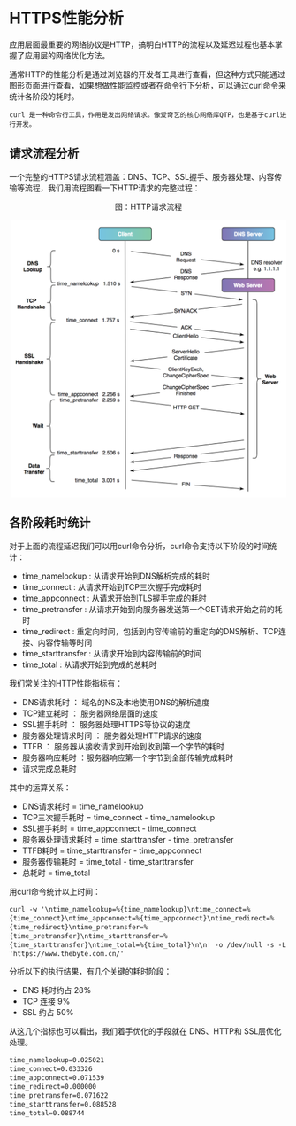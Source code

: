 # HTTPS性能分析

应用层面最重要的网络协议是HTTP，搞明白HTTP的流程以及延迟过程也基本掌握了应用层的网络优化方法。

通常HTTP的性能分析是通过浏览器的开发者工具进行查看，但这种方式只能通过图形页面进行查看，如果想做性能监控或者在命令行下分析，可以通过curl命令来统计各阶段的耗时。

```
curl 是一种命令行工具，作用是发出网络请求。像爱奇艺的核心网络库QTP，也是基于curl进行开发。
```

## 请求流程分析

一个完整的HTTPS请求流程涵盖：DNS、TCP、SSL握手、服务器处理、内容传输等流程，我们用流程图看一下HTTP请求的完整过程：

<div  align="center">
	<p>图：HTTP请求流程</p>
	<img src="../assets/http-process.png" width = "500"  align=center />
</div>

## 各阶段耗时统计

对于上面的流程延迟我们可以用curl命令分析，curl命令支持以下阶段的时间统计：

- time_namelookup : 从请求开始到DNS解析完成的耗时
- time_connect : 从请求开始到TCP三次握手完成耗时
- time_appconnect : 从请求开始到TLS握手完成的耗时
- time_pretransfer : 从请求开始到向服务器发送第一个GET请求开始之前的耗时
- time_redirect : 重定向时间，包括到内容传输前的重定向的DNS解析、TCP连接、内容传输等时间
- time_starttransfer : 从请求开始到内容传输前的时间
- time_total : 从请求开始到完成的总耗时

我们常关注的HTTP性能指标有：

- DNS请求耗时 ： 域名的NS及本地使用DNS的解析速度
- TCP建立耗时 ： 服务器网络层面的速度
- SSL握手耗时 ： 服务器处理HTTPS等协议的速度
- 服务器处理请求时间 ： 服务器处理HTTP请求的速度
- TTFB ： 服务器从接收请求到开始到收到第一个字节的耗时
- 服务器响应耗时 ：服务器响应第一个字节到全部传输完成耗时
- 请求完成总耗时

其中的运算关系：

- DNS请求耗时 = time_namelookup
- TCP三次握手耗时 = time_connect - time_namelookup
- SSL握手耗时 = time_appconnect - time_connect
- 服务器处理请求耗时 = time_starttransfer - time_pretransfer
- TTFB耗时 = time_starttransfer - time_appconnect
- 服务器传输耗时 = time_total - time_starttransfer
- 总耗时 = time_total

用curl命令统计以上时间：

```
curl -w '\ntime_namelookup=%{time_namelookup}\ntime_connect=%{time_connect}\ntime_appconnect=%{time_appconnect}\ntime_redirect=%{time_redirect}\ntime_pretransfer=%{time_pretransfer}\ntime_starttransfer=%{time_starttransfer}\ntime_total=%{time_total}\n\n' -o /dev/null -s -L 'https://www.thebyte.com.cn/'
```

分析以下的执行结果，有几个关键的耗时阶段：

- DNS 耗时约占 28%
- TCP 连接 9% 
- SSL 约占 50% 

从这几个指标也可以看出，我们着手优化的手段就在 DNS、HTTP和 SSL层优化处理。

```
time_namelookup=0.025021
time_connect=0.033326
time_appconnect=0.071539
time_redirect=0.000000
time_pretransfer=0.071622
time_starttransfer=0.088528
time_total=0.088744
```


